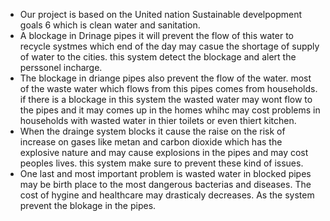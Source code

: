 <ul>
  <li>Our project is based on the United nation Sustainable develpopment goals 6 which is clean water and sanitation. </li>


<li>A blockage in Drinage pipes it will prevent the flow of this water to recycle systmes which end of the day may casue the shortage of supply of water to the cities. this system detect the blockage and alert the perssonel incharge. </li>

<li>The blockage in driange pipes also prevent the flow of the water. most of the waste water which flows from this pipes comes from households. if there is a blockage in this system the wasted water may wont flow to the pipes and it may comes up in the homes whihc may cost problems in households with wasted water in thier toilets or even thiert kitchen.</li>

<li>When the drainge system blocks it cause the raise on the risk of increase on gases like metan and carbon dioxide which has the explosive nature and may cause explosions in the pipes and may cost peoples lives. this system make sure to prevent these kind of issues.</li>

<li>One last and most important problem is wasted water in blocked pipes may be birth place to the most dangerous bacterias and diseases. The cost of hygine and healthcare may drasticaly decreases. As the system prevent the blokage in the pipes. 
</li>
</ul>

